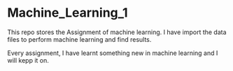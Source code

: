 # Machine_Learning_1

This repo stores the Assignment of machine learning. I have import the data files to perform machine learning and find results.

Every assignment, I have learnt something new in machine learning and I will kepp it on. 

